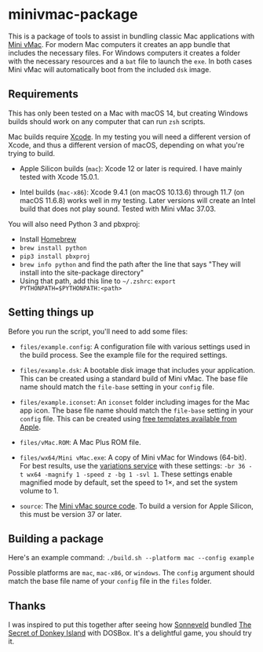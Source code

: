 # minivmac-package

This is a package of tools to assist in bundling classic Mac applications with [Mini vMac](https://www.gryphel.com/c/minivmac/). For modern Mac computers it creates an app bundle that includes the necessary files. For Windows computers it creates a folder with the necessary resources and a `bat` file to launch the `exe`. In both cases Mini vMac will automatically boot from the included `dsk` image.

## Requirements

This has only been tested on a Mac with macOS 14, but creating Windows builds should work on any computer that can run `zsh` scripts.

Mac builds require [Xcode](https://developer.apple.com/xcode/). In my testing you will need a different version of Xcode, and thus a different version of macOS, depending on what you're trying to build.

- Apple Silicon builds (`mac`): Xcode 12 or later is required. I have mainly 
  tested with Xcode 15.0.1.

- Intel builds (`mac-x86`): Xcode 9.4.1 (on macOS 10.13.6) through 11.7
  (on macOS 11.6.8) works well in my testing. Later versions will create an
  Intel build that does not play sound. Tested with Mini vMac 37.03.

You will also need Python 3 and pbxproj:

  - Install [Homebrew](https://brew.sh)
  - `brew install python`
  - `pip3 install pbxproj`
  - `brew info python` and find the path after the line that says
    "They will install into the site-package directory"
  - Using that path, add this line to `~/.zshrc`:
  `export PYTHONPATH=$PYTHONPATH:<path>`

## Setting things up

Before you run the script, you'll need to add some files:

- `files/example.config`: A configuration file with various settings used in 
  the build process. See the example file for the required settings.

- `files/example.dsk`: A bootable disk image that includes your application. 
  This can be created using a standard build of Mini vMac. The base file name
  should match the `file-base` setting in your `config` file.

- `files/example.iconset`: An `iconset` folder including images for the Mac app 
  icon. The base file name should match the `file-base` setting in your 
  `config` file. This can be created using [free templates available from 
  Apple](https://developer.apple.com/design/resources/).

- `files/vMac.ROM`: A Mac Plus ROM file.

- `files/wx64/Mini vMac.exe`: A copy of Mini vMac for Windows (64-bit). For 
  best results, use the [variations
  service](https://www.gryphel.com/c/minivmac/vart_srv.html) with these 
  settings: `-br 36 -t wx64 -magnify 1 -speed z -bg 1 -svl 1`. These settings 
  enable magnified mode by default, set the speed to 1×, and set the system 
  volume to 1.

- `source`: The [Mini vMac source 
  code](https://www.gryphel.com/c/minivmac/beta.html). To build a version for 
  Apple Silicon, this must be version 37 or later.

## Building a package

Here's an example command:
`./build.sh --platform mac --config example`

Possible platforms are `mac`, `mac-x86`, or `windows`. The `config` argument
should match the base file name of your `config` file in the `files` folder.

## Thanks

I was inspired to put this together after seeing how [Sonneveld](https://twitter.com/sonneveld) bundled [The Secret of Donkey Island](https://donkeyisland.zip) with DOSBox. It's a delightful game, you should try it.
